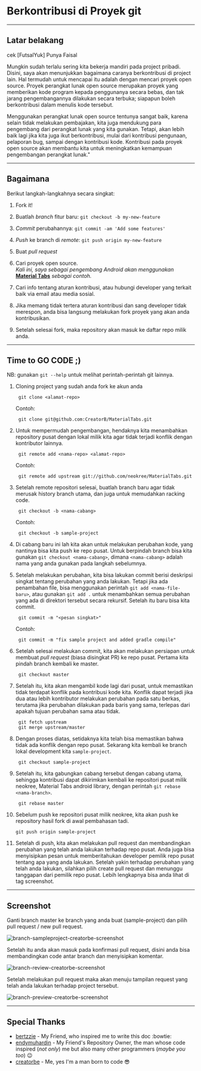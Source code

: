 # Berkontribusi di Proyek git

----
## Latar belakang
cek [FutsalYuk] Punya Faisal 

Mungkin sudah terlalu sering kita bekerja mandiri pada project pribadi. Disini, saya akan menunjukkan bagaimana caranya berkontribusi di project lain. Hal termudah untuk mencapai itu adalah dengan mencari proyek open source. Proyek perangkat lunak open source merupakan proyek yang memberikan kode program kepada penggunanya secara bebas, dan tak jarang pengembangannya dilakukan secara terbuka; siapapun boleh berkontribusi dalam menulis kode tersebut.

Menggunakan perangkat lunak open source tentunya sangat baik, karena selain tidak melakukan pembajakan, kita juga mendukung para pengembang dari perangkat lunak yang kita gunakan. Tetapi, akan lebih baik lagi jika kita juga ikut berkontribusi, mulai dari kontribusi pengunaan, pelaporan bug, sampai dengan kontribusi kode. Kontribusi pada proyek open source akan membantu kita untuk meningkatkan kemampuan pengembangan perangkat lunak."

----
## Bagaimana

Berikut langkah-langkahnya secara singkat:

1. Fork it!
2. Buatlah *branch* fitur baru: `git checkout -b my-new-feature`
3. *Commit* perubahannya: `git commit -am 'Add some features'`
4. *Push* ke branch di *remote*: `git push origin my-new-feature`
5. Buat *pull request*

1. Cari proyek open source.  
*Kali ini, saya sebagai pengembang Android akan menggunakan* **[Material Tabs](https://github.com/neokree/MaterialTabs)** *sebagai contoh.*
2. Cari info tentang aturan kontribusi, atau hubungi developer yang terkait baik via email atau media sosial.
3. Jika memang tidak tertera aturan kontribusi dan sang developer tidak merespon, anda bisa langsung melakukan fork proyek yang akan anda kontribusikan.
4. Setelah selesai fork, maka repository akan masuk ke daftar repo milik anda.

----
## Time to GO CODE ;)

NB: gunakan `git --help` untuk melihat perintah-perintah git lainnya.

1. Cloning project yang sudah anda fork ke akun anda

        git clone <alamat-repo>

    Contoh:

        git clone git@github.com:CreatorB/MaterialTabs.git

2. Untuk mempermudah pengembangan, hendaknya kita menambahkan repository pusat dengan lokal milik kita agar tidak terjadi konflik dengan kontributor lainnya.

        git remote add <nama-repo> <alamat-repo>

    Contoh:

        git remote add upstream git://github.com/neokree/MaterialTabs.git

3. Setelah remote repositori selesai, buatlah branch baru agar tidak merusak history branch utama, dan juga untuk memudahkan racking code.

        git checkout -b <nama-cabang>

    Contoh:

        git checkout -b sample-project

4. Di cabang baru ini lah kita akan untuk melakukan perubahan kode, yang nantinya bisa kita push ke repo pusat. Untuk berpindah branch bisa kita gunakan `git checkout <nama-cabang>`, dimana `<nama-cabang>` adalah nama yang anda gunakan pada langkah sebelumnya.

5. Setelah melakukan perubahan, kita bisa lakukan commit berisi deskripsi singkat tentang perubahan yang anda lakukan. Tetapi jika ada penambahan file, bisa menggunakan perintah `git add <nama-file-baru>`, atau gunakan `git add .` untuk menambahkan semua perubahan yang ada di direktori tersebut secara rekursif. Setelah itu baru bisa kita commit.

        git commit -m "<pesan singkat>"

    Contoh:

        git commit -m "fix sample project and added gradle compile"

6. Setelah selesai melakukan commit, kita akan melakukan persiapan untuk membuat *pull request* (biasa disingkat PR) ke repo pusat. Pertama kita pindah branch kembali ke master. 

        git checkout master

7. Setelah itu, kita akan mengambil kode lagi dari pusat, untuk memastikan tidak terdapat konflik pada kontribusi kode kita. Konflik dapat terjadi jika dua atau lebih kontributor melakukan perubahan pada satu berkas, terutama jika perubahan dilakukan pada baris yang sama, terlepas dari apakah tujuan perubahan sama atau tidak.

        git fetch upstream
        git merge upstream/master

8. Dengan proses diatas, setidaknya kita telah bisa memastikan bahwa tidak ada konflik dengan repo pusat. Sekarang kita kembali ke branch lokal development kita `sample-project`.

        git checkout sample-project

9. Setelah itu, kita gabungkan cabang tersebut dengan cabang utama, sehingga kontribusi dapat dikirimkan kembali ke repositori pusat milik neokree, Material Tabs android library, dengan perintah `git rebase <nama-branch>`.

        git rebase master

10. Sebelum push ke repositori pusat milik neokree, kita akan push ke repository hasil fork di awal pembahasan tadi.

        git push origin sample-project

11. Setelah di push, kita akan melakukan pull request dan membandingkan perubahan yang telah anda lakukan terhadap repo pusat. Anda juga bisa menyisipkan pesan untuk memberitahukan developer pemilik repo pusat tentang apa yang anda lakukan. Setelah yakin terhadap perubahan yang telah anda lakukan, silahkan pilih create pull request dan menunggu tanggapan dari pemilik repo pusat. Lebih lengkapnya bisa anda lihat di tag screenshot.

----
## Screenshot

Ganti branch master ke branch yang anda buat (sample-project) dan pilih pull request / new pull request.

![branch-sampleproject-creatorbe-screenshot](https://raw.githubusercontent.com/CreatorB/ss/master/git/jasaprogrammer-creatorbe-pondokprogrammer-pull.png)

Setelah itu anda akan masuk pada konfirmasi pull request, disini anda bisa membandingkan code antar branch dan menyisipkan komentar.

![branch-review-creatorbe-screenshot](https://raw.githubusercontent.com/CreatorB/ss/master/git/jasaprogrammer-creatorbe-pondokprogrammer-pull-message.png)

Setelah melakukan pull request maka akan menuju tampilan request yang telah anda lakukan terhadap project tersebut.

![branch-preview-creatorbe-screenshot](https://raw.githubusercontent.com/CreatorB/ss/master/git/jasaprogrammer-creatorbe-pondokprogrammer-pull-review.png)

----
## Special Thanks

* [bertzzie](https://github.com/bertzzie) - My Friend, who inspired me to write this doc :bowtie:
* [endymuhardin](https://github.com/endymuhardin) - My Friend's Repository Owner, the man whose code inspired (*not only*) me but also many other programmers (*maybe you too*) :wink:
* [creatorbe](https://github.com/creatorb) - Me, yes I'm a man born to code :sunglasses:
